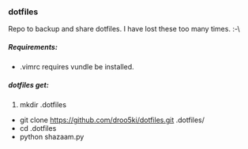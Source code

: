 ### dotfiles

Repo to backup and share dotfiles. I have lost these too many times. :-\

##### Requirements:
- .vimrc requires vundle be installed.

##### dotfiles get:

1. mkdir .dotfiles
- git clone https://github.com/droo5ki/dotfiles.git .dotfiles/
- cd .dotfiles
- python shazaam.py
